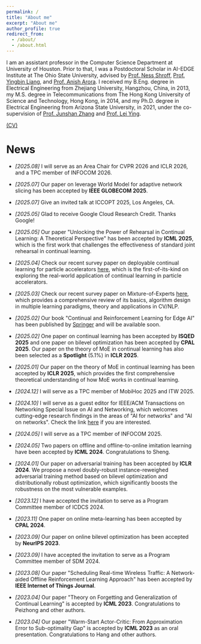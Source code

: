 ```yaml
---
permalink: /
title: "About me"
excerpt: "About me"
author_profile: true
redirect_from: 
  - /about/
  - /about.html
---
```


I am an assistant professor in the Computer Science Department at University of Houston. Prior to that, I was a Postdoctoral Scholar in AI-EDGE Institute at The Ohio State University, advised by [Prof. Ness Shroff](http://newslab.ece.ohio-state.edu/home/index.html), [Prof. Yingbin Liang](https://sites.google.com/view/yingbinliang/home), and [Prof. Anish Arora](https://cse.osu.edu/people/arora.9). I received my B.Eng. degree in Electrical Engineering from Zhejiang University, Hangzhou, China, in 2013, my M.S. degree in Telecommunications from The Hong Kong University of Science and Technology, Hong Kong, in 2014, and my Ph.D. degree in Electrical Engineering from Arizona State University, in 2021, under the co-supervision of [Prof. Junshan Zhang](https://faculty.engineering.ucdavis.edu/jzhang/) and [Prof. Lei Ying](https://leiying.engin.umich.edu/).

[(CV)](https://www.dropbox.com/scl/fi/b8yzmyzb42fcoec6d5jcx/cv.pdf?rlkey=wr4bqp6k3r39f2b14ody5hj6t&dl=0) 





News
======
* *[2025.08]* I will serve as an Area Chair for CVPR 2026 and ICLR 2026, and a TPC member of INFOCOM 2026.

* *[2025.07]* Our paper on leverage World Model for adaptive network slicing has been accepted by **IEEE GLOBECOM 2025**. 

* *[2025.07]* Give an invited talk at ICCOPT 2025, Los Angeles, CA.

* *[2025.05]* Glad to receive Google Cloud Research Credit. Thanks Google!

* *[2025.05]* Our paper "Unlocking the Power of Rehearsal in Continual Learning: A Theoretical Perspective" has been accepted by **ICML 2025**, which is the first work that challenges the effectiveness of standard joint rehearsal in continual learning.

* *[2025.04]* Check our recent survey paper on deployable continual learning for particle accelerators [here](https://arxiv.org/abs/2504.03793), which is the first-of-its-kind on exploring the real-world application of continual learning in particle accelerators.

* *[2025.03]* Check our recent survey paper on Mixture-of-Experts [here](https://arxiv.org/abs/2503.07137), which provides a comprehensive review of its basics, algorithm design in multiple learning paradigms, theory and applications in CV/NLP.

* *[2025.02]* Our book "Continual and Reinforcement Learning for Edge AI" has been published by [Springer](https://link.springer.com/book/9783031843624) and will be available soon.

* *[2025.02]* One paper on continual learning has been accepted by **ISQED 2025** and one paper on bilevel optimization has been accepted by **CPAL 2025**. Our paper on the theory of MoE in continual learning has also been selected as a **Spotlight** (5.1%) in **ICLR 2025**.

* *[2025.01]* Our paper on the theory of MoE in continual learning has been accepted by **ICLR 2025**, which provides the first comprehensive theoretical understanding of how MoE works in continual learning. 

* *[2024.12]* I will serve as a TPC member of MobiHoc 2025 and ITW 2025.

* *[2024.10]* I will serve as a guest editor for IEEE/ACM Transactions on Networking Special Issue on AI and Networking, which welcomes cutting-edge research findings in the areas of "AI for networks" and "AI on networks". Check the link [here](https://www.comsoc.org/publications/journals/ieeeacm-tnet/ieeeacm-transactions-networking-call-papers) if you are interested.  

* *[2024.05]* I will serve as a TPC member of INFOCOM 2025.

* *[2024.05]* Two papers on offline and offline-to-online imitation learning have been accepted by **ICML 2024**. Congratulations to Sheng.

* *[2024.01]* Our paper on adversarial training has been accepted by **ICLR 2024**. We propose a novel doubly-robust instance-reweighed adversarial training method based on bilevel optimization and distributionally robust optimization, which significantly boosts the robustness on the most vulnerable examples.

* *[2023.12]* I have accepted the invitation to serve as a Program Committee member of ICDCS 2024.

* *[2023.11]* One paper on online meta-learning has been accepted by **CPAL 2024**.

* *[2023.09]* Our paper on online bilevel optimization has been accepted by **NeurIPS 2023**.

* *[2023.09]* I have accepted the invitation to serve as a Program Committee member of SDM 2024.

* *[2023.08]* Our paper "Scheduling Real-time Wireless Traffic: A Network-aided Offline Reinforcement Learning Approach" has been accepted by **IEEE Internet of Things Journal**.

* *[2023.04]* Our paper "Theory on Forgetting and Generalization of Continual Learning" is accepted by **ICML 2023**. Congratulations to Peizhong and other authors. 

* *[2023.04]* Our paper "Warm-Start Actor-Critic: From Approximation Error to Sub-optimality Gap" is accepted by **ICML 2023** as an oral presentation. Congratulations to Hang and other authors. 





